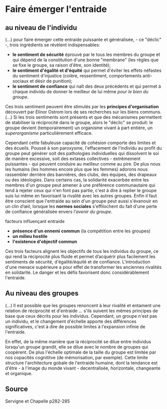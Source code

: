 

# Faire émerger l'entraide 

## au niveau de l'individu

(...) pour faire émerger cette entraide puissante et généralisée, - ce "déclic" -, trois ingrédients se révèlent indispensables:
- **le sentiment de sécurité** éprouvé par le tous les membres du groupe et qui dépend de la constitution d'une bonne "membrane" (les règles que se fixe le groupe, sa raison d'être, son identité);
- **le sentiment d'égalité et d'équité** qui permet d'éviter les effets néfastes du sentiment d'injustice (colère, ressentiment, comportements anti-sociaux et désir de punition);
- **le sentiment de confiance** qui naît des deux précédents et qui permet à chaque individu de donner le meilleur de lui même *pour le bien du groupe*.

Ces trois sentiment peuvent être stimulés par les **principes d'organisation** découvert par Elinor Ostrom lors de ses recherches sur les biens communs.
(...)
Si les trois sentiments sont présents et que des mécanismes permettent de stabiliser la réciprocité dans le groupe, alors le "déclic" se produit: le groupe devient (temporairement) un organisme vivant à part entière, un *superorganisme* particulièrement efficace.

Cependant cette fabuleuse capacité de cohésion comporte des limites et des écueils. Poussé à son paroxysme, l'effacement de l'individu au profit du groupe peut générer soit des pathologies individuelles qui dissolvent le soi de manière excessive, soit des extases collectives - extrêmement puissantes - qui peuvent conduire au meilleur comme au pire. De plus nous les humains (les hommes encore plus que les femmes) adorons nous rassembler derrière des bannières, des clubs, des équipes, des drapeaux ou des idéologies. Dans certains cas, la solidarité exacerbée entre les membres d'un groupe peut amener à une préférence communautaire qui tend à rejeter ceux qui n'en font pas partie, c'est à dire à replier le groupe suis lui même en favorisant la rivalité avec les autres groupes. Enfin il faut être conscient que l'entraide au sein d'un groupe peut aussi s'évanouir en un clin d’œil, lorsque les **normes sociales** s'effilochent du fait d'une perte de confiance généralisée envers *l'avenir du groupe*.

facteurs influençant entraide
- **présence d'un ennemi commun** (la compétition entre les groupes)
- **un milieu hostile**
- **l'existence d'objectif commun**

Ces trois facteurs alignent les objectifs de tous les individus du groupe, ce qui rend la réciprocité plus fluide et permet d’acquérir plus facilement les sentiments de sécurité, d'égalité/équité et de confiance. L'introduction d'une menace supérieure a pour effet de transformer les anciennes rivalités en solidarité. Le danger et les défis favorisent donc considérablement l'entraide.

## Au niveau des groupes

(...) Il est possible que les groupes renoncent à leur rivalité et entament une relation de réciprocité et d'entraide … s'ils suivent les mêmes principes de base que ceux décrits pour les individus. Cependant, un groupe n'est pas un individu, et le changement d'échelle apporte des différences significatives, c'est à dire de possible limites à l'expansion infinie de l'entraide.

En effet, de la même manière que la réciprocité se dilue entre individus lorsqu'un groupe grandit, elle se dilue avec le nombre de groupes qui coopèrent. De plus l'échelle optimale de la taille du groupe est limitée par nos copacités cognititve (de mémorisation, par exemple). Cette limite structure l'architecture gobale de l'entraide humaine, dont la tendance est d'être - à l'image du monde vivant - decentralisée, horizontale, changeante et organique.

## Source
Servigne et Chapelle p282-285
